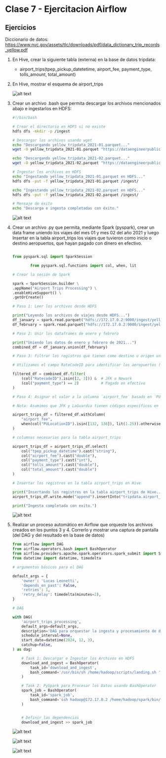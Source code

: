 # Clase 7 - Ejercitacion Airflow

## Ejercicios

Diccionario de datos:
    <https://www.nyc.gov/assets/tlc/downloads/pdf/data_dictionary_trip_records_yellow.pdf>

1. En Hive, crear la siguiente tabla (externa) en la base de datos tripdata:

    - airport_trips(tpep_pickup_datetetime, airport_fee, payment_type, tolls_amount, total_amount)
2. En Hive, mostrar el esquema de airport_trips

    ![alt text](image.png)

3. Crear un archivo .bash que permita descargar los archivos mencionados abajo e
ingestarlos en HDFS:

    ```bash
    #!/bin/bash

    # Crear el directorio en HDFS si no existe
    hdfs dfs -mkdir -p /ingest

    # Descargar los archivos usando wget
    echo "Descargando yellow_tripdata_2021-01.parquet..."
    wget -O yellow_tripdata_2021-01.parquet "https://dataengineerpublic.blob.core.windows.net/data-engineer/yellow_tripdata_2021-01.parquet"

    echo "Descargando yellow_tripdata_2021-02.parquet..."
    wget -O yellow_tripdata_2021-02.parquet "https://dataengineerpublic.blob.core.windows.net/data-engineer/yellow_tripdata_2021-02.parquet"

    # Ingestar los archivos en HDFS
    echo "Ingestando yellow_tripdata_2021-01.parquet en HDFS..."
    hdfs dfs -put -f yellow_tripdata_2021-01.parquet /ingest/

    echo "Ingestando yellow_tripdata_2021-02.parquet en HDFS..."
    hdfs dfs -put -f yellow_tripdata_2021-02.parquet /ingest/

    # Mensaje de éxito
    echo "Descarga e ingesta completadas con éxito."
    ```

    ![alt text](image-1.png)

4. Crear un archivo .py que permita, mediante Spark (pyspark), crear un data frame uniendo los
viajes del mes 01 y mes 02 del año 2021 y luego Insertar en la tabla airport_trips los
viajes que tuvieron como inicio o destino aeropuertos, que hayan pagado con dinero en efectivo.

    ```python

    from pyspark.sql import SparkSession

            from pyspark.sql.functions import col, when, lit

    # Crear la sesión de Spark

    spark = SparkSession.builder \
    .appName("Airport Trips Processing") \
    .enableHiveSupport() \
    .getOrCreate()

    # Paso 1: Leer los archivos desde HDFS

    print("Leyendo los archivos de viajes desde HDFS...")
    df_january = spark.read.parquet("hdfs://172.17.0.2:9000/ingest/yellow_tripdata_2021-01.parquet")
    df_february = spark.read.parquet("hdfs://172.17.0.2:9000/ingest/yellow_tripdata_2021-02.parquet")

    # Paso 2: Unir los dataframes de enero y febrero

    print("Uniendo los datos de enero y febrero de 2021...")
    combined_df = df_january.union(df_february)

    # Paso 3: Filtrar los registros que tienen como destino u origen un aeropuerto y pagaron en efectivo

    # Utilizamos el campo RateCodeID para identificar los aeropuertos (2 = JFK, 3 = Newark)

    filtered_df = combined_df.filter(
        (col("RatecodeID").isin([2, 3])) &  # JFK o Newark
        (col("payment_type") == 2)          # Pagado en efectivo
    )

    # Paso 4: Asignar el valor a la columna `airport_fee` basado en `PULocationID`

    # Nota: Asumimos que JFK y LaGuardia tienen códigos específicos en `PULocationID`

    airport_trips_df = filtered_df.withColumn(
        "airport_fee",
        when(col("PULocationID").isin([132, 138]), lit(1.25)).otherwise(lit(0.0))  # 132 y 138 son los códigos de JFK y LaGuardia
    )

    # columnas necesarias para la tabla airport_trips

    airport_trips_df = airport_trips_df.select(
        col("tpep_pickup_datetime").cast("string"),
        col("airport_fee").cast("double"),
        col("payment_type").cast("int"),
        col("tolls_amount").cast("double"),
        col("total_amount").cast("double")
    )

    # Insertar los registros en la tabla airport_trips en Hive

    print("Insertando los registros en la tabla airport_trips de Hive...")
    airport_trips_df.write.mode("append").insertInto("tripdata.airport_trips")

    print("Ingesta completada con exito.")

    ```

    ![alt text](image-2.png)

5. Realizar un proceso automático en Airflow que orqueste los archivos creados en los
puntos 3 y 4. Correrlo y mostrar una captura de pantalla (del DAG y del resultado en la
base de datos)

    ```python
    from airflow import DAG
    from airflow.operators.bash import BashOperator
    from airflow.providers.apache.spark.operators.spark_submit import SparkSubmitOperator
    from datetime import datetime, timedelta

    # argumentos básicos para el DAG

    default_args = {
        'owner': 'Lucas Leonetti',
        'depends_on_past': False,
        'retries': 1,
        'retry_delay': timedelta(minutes=2),
    }

    # DAG

    with DAG(
        'airport_trips_processing',
        default_args=default_args,
        description='DAG para orquestar la ingesta y procesamiento de datos de viajes de taxis a aeropuertos en Hive',
        schedule_interval=None,
        start_date=datetime(2024, 12, 3),
        catchup=False,
    ) as dag:

        # Task 1: Descargar e Ingestar los Archivos en HDFS
        download_and_ingest = BashOperator(
            task_id='download_and_ingest',
            bash_command='/usr/bin/sh /home/hadoop/scripts/landing.sh ',
        )

        # Task 2: PySpark para Procesar los Datos usando BashOperator
        spark_job = BashOperator(
            task_id='spark_job',
            bash_command='ssh hadoop@172.17.0.2 /home/hadoop/spark/bin/spark-submit --files /home/hadoop/hive/conf/hive-site.xml /home/hadoop/scripts/airport_trips_ingestion.py ',
        )


        # Definir las dependencias
        download_and_ingest >> spark_job
    ```

    ![alt text](image-3.png)

    ![alt text](image-4.png)

    ![alt text](image-5.png)
